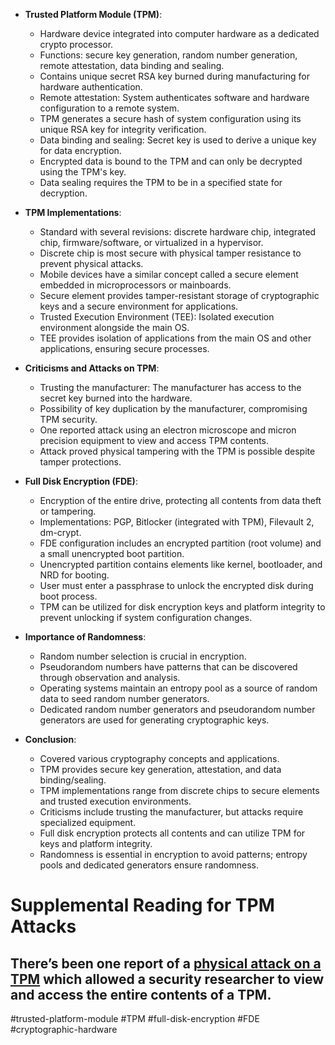 -   **Trusted Platform Module (TPM)**:
    
    -   Hardware device integrated into computer hardware as a dedicated crypto processor.
    -   Functions: secure key generation, random number generation, remote attestation, data binding and sealing.
    -   Contains unique secret RSA key burned during manufacturing for hardware authentication.
    -   Remote attestation: System authenticates software and hardware configuration to a remote system.
    -   TPM generates a secure hash of system configuration using its unique RSA key for integrity verification.
    -   Data binding and sealing: Secret key is used to derive a unique key for data encryption.
    -   Encrypted data is bound to the TPM and can only be decrypted using the TPM's key.
    -   Data sealing requires the TPM to be in a specified state for decryption.

-   **TPM Implementations**:
    
    -   Standard with several revisions: discrete hardware chip, integrated chip, firmware/software, or virtualized in a hypervisor.
    -   Discrete chip is most secure with physical tamper resistance to prevent physical attacks.
    -   Mobile devices have a similar concept called a secure element embedded in microprocessors or mainboards.
    -   Secure element provides tamper-resistant storage of cryptographic keys and a secure environment for applications.
    -   Trusted Execution Environment (TEE): Isolated execution environment alongside the main OS.
    -   TEE provides isolation of applications from the main OS and other applications, ensuring secure processes.

-   **Criticisms and Attacks on TPM**:
    
    -   Trusting the manufacturer: The manufacturer has access to the secret key burned into the hardware.
    -   Possibility of key duplication by the manufacturer, compromising TPM security.
    -   One reported attack using an electron microscope and micron precision equipment to view and access TPM contents.
    -   Attack proved physical tampering with the TPM is possible despite tamper protections.

-   **Full Disk Encryption (FDE)**:
    
    -   Encryption of the entire drive, protecting all contents from data theft or tampering.
    -   Implementations: PGP, Bitlocker (integrated with TPM), Filevault 2, dm-crypt.
    -   FDE configuration includes an encrypted partition (root volume) and a small unencrypted boot partition.
    -   Unencrypted partition contains elements like kernel, bootloader, and NRD for booting.
    -   User must enter a passphrase to unlock the encrypted disk during boot process.
    -   TPM can be utilized for disk encryption keys and platform integrity to prevent unlocking if system configuration changes.

-   **Importance of Randomness**:
    
    -   Random number selection is crucial in encryption.
    -   Pseudorandom numbers have patterns that can be discovered through observation and analysis.
    -   Operating systems maintain an entropy pool as a source of random data to seed random number generators.
    -   Dedicated random number generators and pseudorandom number generators are used for generating cryptographic keys.

-   **Conclusion**:
    
    -   Covered various cryptography concepts and applications.
    -   TPM provides secure key generation, attestation, and data binding/sealing.
    -   TPM implementations range from discrete chips to secure elements and trusted execution environments.
    -   Criticisms include trusting the manufacturer, but attacks require specialized equipment.
    -   Full disk encryption protects all contents and can utilize TPM for keys and platform integrity.
    -   Randomness is essential in encryption to avoid patterns; entropy pools and dedicated generators ensure randomness.

# Supplemental Reading for TPM Attacks

## There’s been one report of a [physical attack on a TPM](https://arstechnica.com/gadgets/2021/08/how-to-go-from-stolen-pc-to-network-intrusion-in-30-minutes/) which allowed a security researcher to view and access the entire contents of a TPM.

#trusted-platform-module #TPM #full-disk-encryption #FDE #cryptographic-hardware